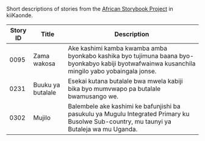 Short descriptions of stories from the [African Storybook Project](https://africanstorybook.org) in kiiKaonde.

Story ID | Title | Description
-------- | ----- | -----------
0095 | Zama wakosa | Ake kashimi kamba kwamba amba byonkabo kashika byo tujimuna baana byo-byonkabyo kabiji byotwafwainwa kusanchila mingilo yabo yobaingala jonse.
0231 | Buuku ya butalale | Esekai kutana butalale bwa mwela kabiji bika byo mumvwapo pa butalale bwamusango we.
0302 | Mujilo | Balembele ake kashimi ke bafunjishi ba pasukulu ya Mugulu Integrated Primary ku Busolwe Sub-country, mu taunyi ya Butaleja wa mu Uganda.
